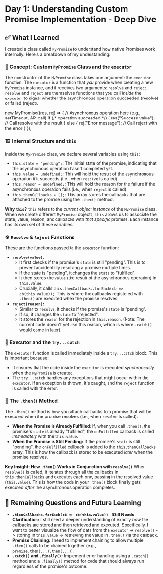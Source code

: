 # Day 1: Understanding Custom Promise Implementation - Deep Dive

## ✅ What I Learned

I created a class called `MyPromise` to understand how native Promises work internally. Here's a breakdown of my understanding:

### 🧠 Concept: Custom `MyPromise` Class and the `executor`

The constructor of the `MyPromise` class takes one argument: the `executor` function. The `executor` is a function that *you* provide when creating a new `MyPromise` instance, and it receives two arguments: `resolve` and `reject`. `resolve` and `reject` are themselves functions that you call *inside* the `executor` to signal whether the asynchronous operation succeeded (resolve) or failed (reject).

new MyPromise((res, rej) => {
  // Asynchronous operation here (e.g., setTimeout, API call)
  if (/* operation succeeded */) {
    res("Success value"); // Call resolve with the result
  } else {
    rej("Error message"); // Call reject with the error
  }
});

### 🏗️ Internal Structure and `this`

Inside the `MyPromise` class, we declare several variables using `this`:

*   `this.state = "pending";`: The initial state of the promise, indicating that the asynchronous operation hasn't completed yet.
*   `this.value = undefined;`: This will hold the result of the asynchronous operation if it succeeds (i.e., when `resolve` is called).
*   `this.reason = undefined;`: This will hold the reason for the failure if the asynchronous operation fails (i.e., when `reject` is called).
*   `this.thenCallbacks = [];`: This array stores the callbacks that are attached to the promise using the `.then()` method.

**Why `this`?** `this` refers to the *current object instance* of the `MyPromise` class. When we create different `MyPromise` objects, `this` allows us to associate the state, value, reason, and callbacks with *that specific* promise. Each instance has its own set of these variables.

### ⚙️ `Resolve` & `Reject` Functions

These are the functions passed to the `executor` function:

*   **`resolve(value)`:**
    *   It first checks if the promise's `state` is still "pending". This is to prevent accidentally resolving a promise multiple times.
    *   If the state is "pending", it changes the `state` to "fulfilled".
    *   It then stores the `value` (the result of the asynchronous operation) in `this.value`.
    *   Crucially, it calls `this.thenCallbacks.forEach(cb => cb(this.value));`. This is where the callbacks registered with `.then()` are executed when the promise resolves.
*   **`reject(reason)`:**
    *   Similar to `resolve`, it checks if the promise's `state` is "pending".
    *   If so, it changes the `state` to "rejected".
    *   It stores the `reason` for the rejection in `this.reason`. (Note: The current code doesn't yet *use* this reason, which is where `.catch()` would come in later).

### 🧪 Executor and the `try...catch`

The `executor` function is called immediately inside a `try...catch` block. This is important because:

*   It ensures that the code inside the `executor` is executed *synchronously* when the `MyPromise` is created.
*   The `try...catch` handles any exceptions that might occur within the `executor`. If an exception is thrown, it's caught, and the `reject` function is called with the error.

### 🔁 The `.then()` Method

The `.then()` method is how you attach callbacks to a promise that will be executed when the promise resolves (i.e., when `resolve` is called).

*   **When the Promise is Already Fulfilled:** If, when you call `.then()`, the promise's `state` is already "fulfilled", the `onFulfilled` callback is called *immediately* with the `this.value`.
*   **When the Promise is Still Pending:** If the promise's `state` is still "pending", the `onFulfilled` callback is added to the `this.thenCallbacks` array. This is how the callback is stored to be executed *later* when the promise resolves.

**Key Insight: How `.then()` Works in Conjunction with `resolve()`** When `resolve()` is called, it iterates through all the callbacks in `this.thenCallbacks` and executes each one, passing in the resolved value (`this.value`). This is how the code in your `.then()` block finally gets executed *after* the asynchronous operation completes.

## 🤔 Remaining Questions and Future Learning

*   **`.thenCallbacks.forEach(cb => cb(this.value))` - Still Needs Clarification:** I still need a deeper understanding of exactly *how* the callbacks are stored and then retrieved and executed. Specifically, I want to better visualize the flow of data from the `executor` -> `resolve()` -> storing in `this.value` -> retrieving the value in `.then()` via the callback.
*   **Promise Chaining:** I need to implement chaining to allow multiple `.then()` calls to be chained together (e.g., `promise.then(...).then(...)`).
*   **`.catch()` and `.finally()`:** Implement error handling using a `.catch()` method and a `.finally()` method for code that should always run regardless of the promise's outcome.